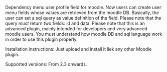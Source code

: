 Dependency menu user profile field for moodle.
Now users can create user menu fields whose values are retrieved from the moodle DB.
Basically, the user can set a sql query as value definition of the field. Please note that the query *must* return two fields: id and data.
Please note that this is an advanced plugin, mainly intended for developers and very advanced moodle users. You must understand how moodle DB and sql language work in order to use this plugin properly.

Installation instructions:
Just upload and install it liek any other Moodle plugin.

Supported versions:
From 2.3 onwards.